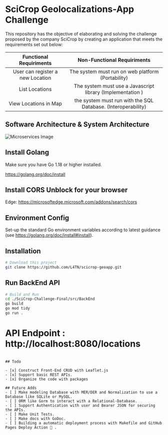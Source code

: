 # SciCrop Geolocalizations-App Challenge
This repository has the objective of elaborating and solving the challenge proposed by the company SciCrop by creating an application that meets the requirements set out below:

| Functional Requiriments                | Non-Functional Requiriments                                   | 
| :----------------------:               | :----------------------------------------------------------:  | 
| User can register a new Location       | The system must run on web platform (Portability)             | 
| List     Locations                     | The system must use a Javascript library (Implementation )    |                                               
| View Locations in Map                  | the system must run with the SQL Database. (Interoperability) | 


## Software Architecture & System Architecture
![Microservices Image](https://user-images.githubusercontent.com/75400361/169652789-c16708cb-dd6e-4abb-b030-1d6dc566ace9.png)


## Install Golang
Make sure you have Go 1.18 or higher installed.

https://golang.org/doc/install

## Install CORS Unblock for your browser

Edge: https://microsoftedge.microsoft.com/addons/search/cors

## Environment Config

Set-up the standard Go environment variables according to latest guidance (see https://golang.org/doc/install#install).

## Installation
```bash
# Download this project
git clone https://github.com/L4TN/scicrop-geoapp.git
```

## Run BackEnd API
```bash
# Build and Run
cd ./SciCrop-Challenge-Final/src/BackEnd
go build
go mod tidy
go run .
```

# API Endpoint : http://localhost:8080/locations
```

## Todo

- [x] Construct Front-End CRUD with Leaflet.js
- [x] Support basic REST APIs.
- [x] Organize the code with packages

## Future Adds
- [ ] Make modeling Database with MER/DER and Normalization to use a Database like SQLite or MySQL.
- [ ] ORM like Gorm to interact with a Relational-Database.
- [ ] Support Authentication with user and Bearer JSON for securing the APIs.
- [ ] Make Unit Tests.
- [ ] Make docs with GoDoc.
- [ ] Building a automatic deployment process with Makefile and GitHub Pages Deploy Action 🚀 .


